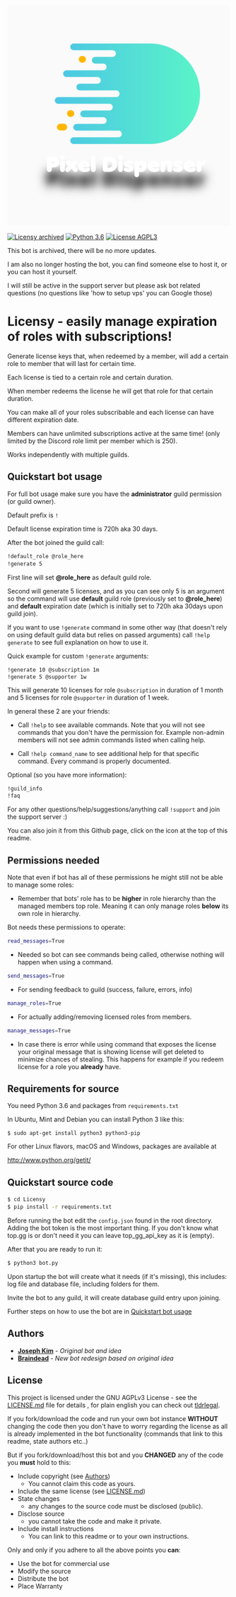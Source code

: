 <p align="center">
    <img src="https://raw.githubusercontent.com/albertopoljak/Licensy/master/logo.png">
</p>

[![Licensy archived](https://img.shields.io/badge/Licensy-archived-red)](#)
[![Python 3.6](https://img.shields.io/badge/python-3.6%2B-blue)](#)
[![License AGPL3](https://img.shields.io/github/license/albertopoljak/Licensy?color=red)](LICENSE.md)

This bot is archived, there will be no more updates.

I am also no longer hosting the bot, you can find someone else to host it, or you can host it yourself.

I will still be active in the support server but please ask bot related questions (no questions like 'how to setup vps' you can Google those)

# Licensy - easily manage expiration of roles with subscriptions!

Generate license keys that, when redeemed by a member, will add a certain role to member
that will last for certain time.

Each license is tied to a certain role and certain duration.

When member redeems the license he will get that role for that certain duration.

You can make all of your roles subscribable and each license can have different expiration date.

Members can have unlimited subscriptions active at the same time! (only limited by the Discord role limit per member which is 250).

Works independently with multiple guilds.

## Quickstart bot usage

For full bot usage make sure you have the **administrator** guild permission (or guild owner).

Default prefix is `!`

Default license expiration time is 720h aka 30 days.

After the bot joined the guild call:

```bash
!default_role @role_here
!generate 5
```

First line will set **@role_here** as default guild role.

Second will generate 5 licenses, and as you can see only 5 is an argument so the 
command will use **default** guild role (previously set to **@role_here**) and **default** expiration 
date (which is initially set to 720h aka 30days upon guild join).

If you want to use `!generate` command in some other way (that doesn't rely on using
default guild data but relies on passed arguments) call `!help generate` to see full explanation 
on how to use it.

Quick example for custom `!generate` arguments:

```
!generate 10 @subscription 1m
!generate 5 @supporter 1w
```

This will generate 10 licenses for role `@subscription` in duration of 1 month and 5 licenses for role `@supporter` in
duration of 1 week.

In general these 2 are your friends:

- Call `!help` to see available commands.
Note that you will not see commands that you don't have the permission for.
Example non-admin members will not see admin commands listed when calling help.

- Call `!help command_name` to see additional help for that specific command.
Every command is properly documented.


Optional (so you have more information):

```bash
!guild_info
!faq
```

For any other questions/help/suggestions/anything call `!support` and join the support server :)

You can also join it from this Github page, click on the icon at the top of this readme.

## Permissions needed

Note that even if bot has all of these permissions he might still not be able to manage some roles:

- Remember that bots' role has to be **higher** in role hierarchy than the managed members top role.
Meaning it can only manage roles **below** its own role in hierarchy.

Bot needs these permissions to operate:

```bash
read_messages=True
```
- Needed so bot can see commands being called, otherwise nothing will happen
when using a command.

```bash
send_messages=True
```
- For sending feedback to guild (success, failure, errors, info)

```bash
manage_roles=True
```
- For actually adding/removing licensed roles from members.

```bash
manage_messages=True
```
- In case there is error while using command that exposes the license your original 
message that is showing license will get deleted to minimize chances of stealing.
This happens for example if you redeem license for a role you **already** have.

## Requirements for source

You need Python 3.6 and packages from `requirements.txt`

In Ubuntu, Mint and Debian you can install Python 3 like this:

    $ sudo apt-get install python3 python3-pip

For other Linux flavors, macOS and Windows, packages are available at

  http://www.python.org/getit/

## Quickstart source code

```bash
$ cd Licensy
$ pip install -r requirements.txt
```

Before running the bot edit the `config.json` found in the root directory.
Adding the bot token is the most important thing.
If you don't know what top.gg is or don't need it you can leave top_gg_api_key as it is (empty).

After that you are ready to run it:

```bash
$ python3 bot.py
```

Upon startup the bot will create what it needs (if it's missing), this includes:
log file and database file, including folders for them.

Invite the bot to any guild, it will create database guild entry upon joining.

Further steps on how to use the bot are in [Quickstart bot usage](#quickstart-bot-usage)

## Authors

* **[Joseph Kim](https://github.com/KimchiTastesGood)** - *Original bot and idea*
* **[Braindead](https://github.com/albertopoljak)** - *New bot redesign based on original idea*

## License

This project is licensed under the GNU AGPLv3 License - see the [LICENSE.md](LICENSE.md) file for details
, for plain english you can check out [tldrlegal](https://tldrlegal.com/license/gnu-affero-general-public-license-v3-(agpl-3.0)).

If you fork/download the code and run your own bot instance **WITHOUT** changing the code then you don't have to worry
regarding the license as all is already implemented in the bot functionality (commands that link to this readme, state
authors etc..) 

But if you fork/download/host this bot and you **CHANGED** any of the code you **must** hold to this:

- Include copyright (see [Authors](#authors))
  - You cannot claim this code as yours.
- Include the same license (see [LICENSE.md](LICENSE.md))
- State changes
  - any changes to the source code must be disclosed (public).
- Disclose source
  - you cannot take the code and make it private.
- Include install instructions
  - You can link to this readme or to your own instructions.

Only and only if you adhere to all the above points you **can**:

- Use the bot for commercial use
- Modify the source
- Distribute the bot
- Place Warranty
